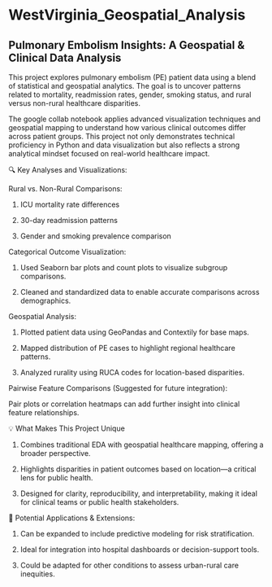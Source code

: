 # WestVirginia_Geospatial_Analysis

## Pulmonary Embolism Insights: A Geospatial & Clinical Data Analysis

This project explores pulmonary embolism (PE) patient data using a blend of statistical and geospatial analytics. The goal is to uncover patterns related to mortality, readmission rates, gender, smoking status, and rural versus non-rural healthcare disparities.

The google collab notebook applies advanced visualization techniques and geospatial mapping to understand how various clinical outcomes differ across patient groups. This project not only demonstrates technical proficiency in Python and data visualization but also reflects a strong analytical mindset focused on real-world healthcare impact.

🔍 Key Analyses and Visualizations:

Rural vs. Non-Rural Comparisons:

1) ICU mortality rate differences

2) 30-day readmission patterns

3) Gender and smoking prevalence comparison


Categorical Outcome Visualization:

1) Used Seaborn bar plots and count plots to visualize subgroup comparisons.

2) Cleaned and standardized data to enable accurate comparisons across demographics.


Geospatial Analysis:

1) Plotted patient data using GeoPandas and Contextily for base maps.

2) Mapped distribution of PE cases to highlight regional healthcare patterns.

3) Analyzed rurality using RUCA codes for location-based disparities.


Pairwise Feature Comparisons (Suggested for future integration):

Pair plots or correlation heatmaps can add further insight into clinical feature relationships.

💡 What Makes This Project Unique
1) Combines traditional EDA with geospatial healthcare mapping, offering a broader perspective.

2) Highlights disparities in patient outcomes based on location—a critical lens for public health.

3) Designed for clarity, reproducibility, and interpretability, making it ideal for clinical teams or public health stakeholders.


🚀 Potential Applications & Extensions:

1) Can be expanded to include predictive modeling for risk stratification.

2) Ideal for integration into hospital dashboards or decision-support tools.

3) Could be adapted for other conditions to assess urban-rural care inequities.

